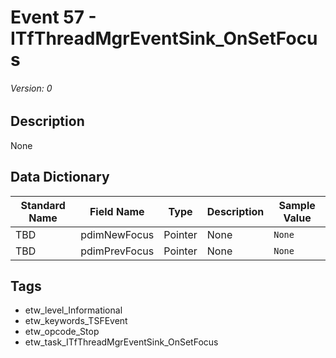 # Event 57 - ITfThreadMgrEventSink_OnSetFocus
###### Version: 0

## Description
None

## Data Dictionary
|Standard Name|Field Name|Type|Description|Sample Value|
|---|---|---|---|---|
|TBD|pdimNewFocus|Pointer|None|`None`|
|TBD|pdimPrevFocus|Pointer|None|`None`|

## Tags
* etw_level_Informational
* etw_keywords_TSFEvent
* etw_opcode_Stop
* etw_task_ITfThreadMgrEventSink_OnSetFocus